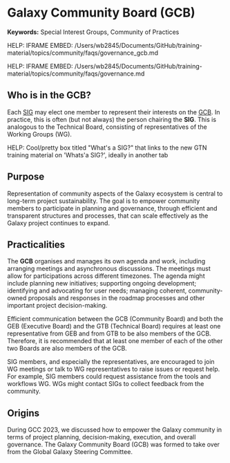 # Galaxy Community Board (GCB)

<slot name="/community/governance/linkbox" />

**Keywords:** Special Interest Groups, Community of Practices

HELP: IFRAME EMBED: /Users/wb2845/Documents/GitHub/training-material/topics/community/faqs/governance_gcb.md

HELP: IFRAME EMBED: /Users/wb2845/Documents/GitHub/training-material/topics/community/faqs/governance.md

## Who is in the GCB?
Each [SIG](/community/sig) may elect one member to represent their interests on the [GCB](/community/governance/gcb/). In practice, this is often (but not always) the person chairing the **SIG**.
This is analogous to the Technical Board, consisting of representatives of the Working Groups (WG).

HELP: Cool/pretty box titled "What's a SIG?" that links to the new GTN training material on 'Whats'a  SIG?', ideally in another tab

## Purpose

Representation of community aspects of the Galaxy ecosystem is central to long-term project sustainability. The goal is to empower community members
to participate in planning and governance, through efficient and transparent structures and processes, that can scale effectively as the Galaxy project continues to expand.

## Practicalities

The **GCB** organises and manages its own agenda and work, including arranging meetings and asynchronous discussions. The meetings must allow for participations across different timezones. The agenda might include planning new initiatives; supporting ongoing development; identifying and advocating for user needs; managing coherent, community-owned proposals and responses in the roadmap
processes and other important project decision-making.

Efficient communication between the GCB (Community Board) and both the GEB (Executive Board) and the GTB (Technical Board) requires at least one representative
from GEB and from GTB to be also members of the GCB. Therefore, it is recommended that at least one member of each of the other two Boards are also members of the GCB.

SIG members, and especially the representatives, are encouraged to join WG meetings or talk to WG representatives to raise issues or request help.
For example, SIG members could request assistance from the tools and workflows WG. WGs might contact SIGs to collect feedback from the community.

## Origins

During GCC 2023, we discussed how to empower the Galaxy community in terms of project planning, decision-making, execution, and overall governance. The Galaxy Community Board (GCB) was formed to take over from the Global Galaxy Steering Committee.
